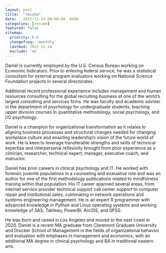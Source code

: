 ```yaml
---
layout: post
title:  "resume"
date:   2022-11-24 00:00:00 -0400
categories: [resume]
featured: false
sitemap:
  priority: 0.6
  changefreq: 'monthly'
  lastmod: 2022-11-24
  exclude: 'no'
---
```


Daniel is currently employed by the U.S. Census Bureau working on Economic Indicators. Prior to entering
federal service, he was a statistical consultant for external program evaluators working on National Science Foundation
projects in several directorates.
  
Additional recent professional experience includes management and human resources consulting for the global
recruiting business at one of the world’s largest consulting and services firms. He was faculty and academic adviser in
the department of psychology for undergraduate students, teaching upper division courses in quantitative methodology,
social psychology, and I/O psychology.
  
Daniel is a champion for organizational transformation as it relates to aligning business processes and structural
changes needed for changing workplace culture and enacting leadership’s vision of the future world of work. He
is keen to leverage transferable strengths and skills of technical expertise and interpersonal reflexivity
brought from prior experience as a clinician, researcher, technical expert, manager, executive coach, and
instructor.
  
Daniel has prior careers in clinical psychology and IT. He worked with forensic juvenile populations in a
counseling and evaluative role and was an author for one of the first methodology publications related to
mindfulness training within that population. His IT career spanned several areas, from internet service provider
technical support call center support to computer repair and institutional sales, culminating in network
operations and systems engineering management. He is an expert R programmer with advanced knowledge in
Python and Linux operating systems and working knowledge of SAS, Tableau, PowerBI, ArcGIS, and
SPSS.

He was born and raised in Los Angeles and moved to the east coast in 2020. Daniel is a recent MA graduate from
Claremont Graduate University and Drucker School of Management in the fields of organizational behavior and
evaluation with emphases in management and economics, with an additional MA degree in clinical psychology and BA
in traditional eastern arts.     
</p>
